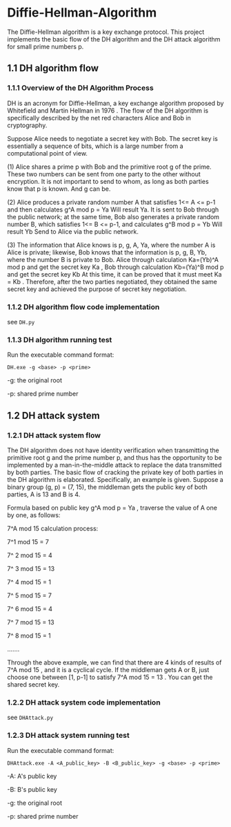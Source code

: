 # Diffie-Hellman-Algorithm
The Diffie-Hellman algorithm is a key exchange protocol. This project implements the basic flow of the DH algorithm and the DH attack algorithm for small prime numbers p.

## 1.1 DH algorithm flow

### 1.1.1 Overview of the DH Algorithm Process

DH is an acronym for Diffie-Hellman, a key exchange algorithm proposed by Whitefield and Martin Hellman in 1976 . The flow of the DH algorithm is specifically described by the net red characters Alice and Bob in cryptography.

Suppose Alice needs to negotiate a secret key with Bob. The secret key is essentially a sequence of bits, which is a large number from a computational point of view.

(1)   Alice shares a prime p with Bob and the primitive root g of the prime. These two numbers can be sent from one party to the other without encryption. It is not important to send to whom, as long as both parties know that p is known. And g can be.

(2)   Alice produces a private random number A that satisfies 1<= A <= p-1 and then calculates g^A mod p = Ya Will result Ya. It is sent to Bob through the public network; at the same time, Bob also generates a private random number B, which satisfies 1<= B <= p-1, and calculates g^B mod p = Yb Will result Yb Send to Alice via the public network.

(3)   The information that Alice knows is p, g, A, Ya, where the number A is Alice is private; likewise, Bob knows that the information is p, g, B, Yb, where the number B is private to Bob. Alice through calculation Ka=(Yb)^A mod p and get the secret key Ka , Bob through calculation Kb=(Ya)^B mod p and get the secret key Kb At this time, it can be proved that it must meet Ka = Kb . Therefore, after the two parties negotiated, they obtained the same secret key and achieved the purpose of secret key negotiation.

### 1.1.2 DH algorithm flow code implementation
see `DH.py`

### 1.1.3 DH algorithm running test

Run the executable command format:

`DH.exe -g <base> -p <prime>`

-g: the original root

-p: shared prime number

## 1.2 DH attack system

### 1.2.1 DH attack system flow

The DH algorithm does not have identity verification when transmitting the primitive root g and the prime number p, and thus has the opportunity to be implemented by a man-in-the-middle attack to replace the data transmitted by both parties. The basic flow of cracking the private key of both parties in the DH algorithm is elaborated. Specifically, an example is given. Suppose a binary group (g, p) = (7, 15), the middleman gets the public key of both parties, A is 13 and B is 4.

Formula based on public key g^A mod p = Ya , traverse the value of A one by one, as follows:

7^A mod 15 calculation process:

7^1 mod 15 = 7

7^ 2 mod 15 = 4

7^ 3 mod 15 = 13

7^ 4 mod 15 = 1

7^ 5 mod 15 = 7

7^ 6 mod 15 = 4

7^ 7 mod 15 = 13

7^ 8 mod 15 = 1

.......

Through the above example, we can find that there are 4 kinds of results of 7^A mod 15 , and it is a cyclical cycle. If the middleman gets A or B, just choose one between [1, p-1] to satisfy 7^A mod 15 = 13 . You can get the shared secret key.

### 1.2.2 DH attack system code implementation
see `DHAttack.py`

### 1.2.3 DH attack system running test

Run the executable command format:

`DHAttack.exe -A <A_public_key> -B <B_public_key> -g <base> -p <prime>`

-A: A's public key 

-B: B's public key

-g: the original root

-p: shared prime number

